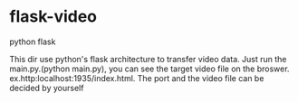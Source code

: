 # flask-video
python flask 

This dir use python's flask architecture to transfer video data.
Just run the main.py.(python main.py), you can see the target video file on the broswer.
    ex.http:localhost:1935/index.html. 
The port and the video file can be decided by yourself
